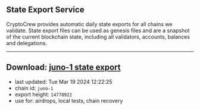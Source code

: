 ## State Export Service
CryptoCrew provides automatic daily state exports for all chains we validate. State export files can be used as genesis files and are a snapshot of the current blockchain state, including all validators, accounts, balances and delegations.

---
**Download: [juno-1 state export](https://dl-eu2.ccvalidators.com/SERVICE/juno/juno-1_export_14778922.json)**
---

- last updated: Tue Mar 19 2024 12:22:25
- chain id: `juno-1`
- export height: `14778922`
- use for: airdrops, local tests, chain recovery
